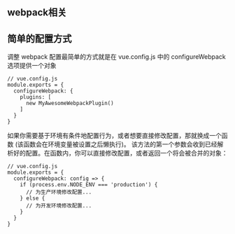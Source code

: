 ## webpack相关

## 简单的配置方式
调整 webpack 配置最简单的方式就是在 vue.config.js 中的 configureWebpack 选项提供一个对象
````
// vue.config.js
module.exports = {
  configureWebpack: {
    plugins: [
      new MyAwesomeWebpackPlugin()
    ]
  }
}
````
如果你需要基于环境有条件地配置行为，或者想要直接修改配置，那就换成一个函数 (该函数会在环境变量被设置之后懒执行)。
该方法的第一个参数会收到已经解析好的配置。在函数内，你可以直接修改配置，或者返回一个将会被合并的对象：
````
// vue.config.js
module.exports = {
  configureWebpack: config => {
    if (process.env.NODE_ENV === 'production') {
      // 为生产环境修改配置...
    } else {
      // 为开发环境修改配置...
    }
  }
}
````
